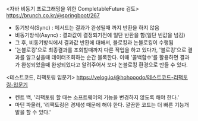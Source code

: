<자바 비동기 프로그래밍을 위한 CompletableFuture 검토>
https://brunch.co.kr/@springboot/267
- 동기방식(Sync) : 메서드는 결과가 완성될때 까지 반환을 하지 않음 
- 비동기방식(Async) : 결과값이 결정되기전에 일단 반환을 함(일단 빈값을 넘김)
- 그 후, 비동기방식에서 결과값 반환에 대해서, 블로킹과 논블로킹이 수행됨
- '논블로킹'으로 최종결과를 조회할때까지 다른 작업을 하고 있다가, '블로킹'으로 결과를 알고싶을때 데이터조회하는 순간 블록한다. 이때 '콜백함수'를 활용하면 결과가 완성되었을때 완성되었다고 알려주어서 보다 논블로킹 환경으로 만들 수 있다.

<테스트코드, 리팩토링 입문기>
https://velog.io/@hohooodo/테스트코드-리팩토링-입문기
- 켄트 백, '리팩토링 할 때는 소프트웨어의 기능을 변경하지 않도록 해야 한다.'
- 마틴 파울러, '리팩토링은 경제성 때문에 해야 한다. 깔끔한 코드는 더 빠른 기능개발을 할 수 있다.'
